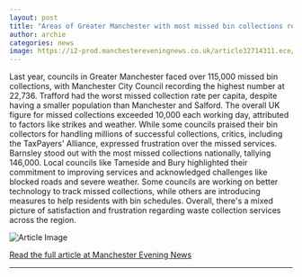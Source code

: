```yaml
---
layout: post
title: "Areas of Greater Manchester with most missed bin collections revealed - search your postcode on interactive map"
author: archie
categories: news
image: https://i2-prod.manchestereveningnews.co.uk/article32714311.ece/ALTERNATES/s1200/0_Row-of-colored-recycling-bins-outside-red-brick-houses-in-Manchester-UK-during-a-sunny-afternoon.jpg
---
```

Last year, councils in Greater Manchester faced over 115,000 missed bin collections, with Manchester City Council recording the highest number at 22,736. Trafford had the worst missed collection rate per capita, despite having a smaller population than Manchester and Salford. The overall UK figure for missed collections exceeded 10,000 each working day, attributed to factors like strikes and weather. While some councils praised their bin collectors for handling millions of successful collections, critics, including the TaxPayers' Alliance, expressed frustration over the missed services. Barnsley stood out with the most missed collections nationally, tallying 146,000. Local councils like Tameside and Bury highlighted their commitment to improving services and acknowledged challenges like blocked roads and severe weather. Some councils are working on better technology to track missed collections, while others are introducing measures to help residents with bin schedules. Overall, there's a mixed picture of satisfaction and frustration regarding waste collection services across the region.

![Article Image](https://i2-prod.manchestereveningnews.co.uk/article32714311.ece/ALTERNATES/s1200/0_Row-of-colored-recycling-bins-outside-red-brick-houses-in-Manchester-UK-during-a-sunny-afternoon.jpg)

[Read the full article at Manchester Evening News](https://www.manchestereveningnews.co.uk/news/greater-manchester-news/areas-greater-manchester-most-missed-32714312)

---
